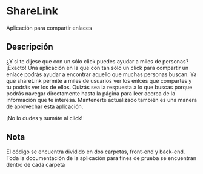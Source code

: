 # ShareLink
Aplicación para compartir enlaces

## Descripción
¿Y si te dijese que con un sólo click puedes ayudar a miles de personas? 
¡Exacto!
Una aplicación en la que con tan sólo un click para compartir un enlace podrás ayudar a encontrar aquello que muchas personas buscan.
Ya que shareLink permite a miles de usuarios ver los enlces que compartes y tu podrás ver los de ellos. Quizás sea la respuesta a lo que buscas porque
podrás navegar directamente hasta la página para leer acerca de la información que te interesa.
Mantenerte actualizado también es una manera de aprovechar esta aplicación.

¡No lo dudes y sumáte al click!

## Nota
El código se encuentra dividido en dos carpetas, front-end y back-end.
Toda la documentación de la aplicación para fines de prueba se encuentran dentro de cada carpeta


